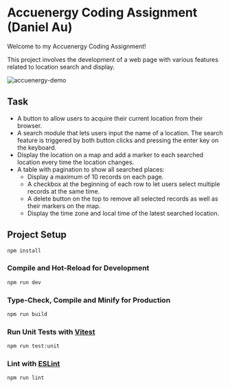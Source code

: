 # Accuenergy Coding Assignment (Daniel Au)

Welcome to my Accuenergy Coding Assignment! 

This project involves the development of a web page with various features related to location search and display. 

![accuenergy-demo](https://github.com/DanielAu0/Accuenergy-Interview/assets/52058686/0fd12ee7-88c1-419f-b33d-c3baad2a220e)

## Task

- A button to allow users to acquire their current location from their browser.
- A search module that lets users input the name of a location. The search feature is triggered by both button clicks and pressing the enter key on the keyboard.
- Display the location on a map and add a marker to each searched location every time the location changes.
- A table with pagination to show all searched places:
    - Display a maximum of 10 records on each page.
    - A checkbox at the beginning of each row to let users select multiple records at the same time.
    - A delete button on the top to remove all selected records as well as their markers on the map.
    - Display the time zone and local time of the latest searched location.


## Project Setup

```sh
npm install
```

### Compile and Hot-Reload for Development

```sh
npm run dev
```

### Type-Check, Compile and Minify for Production

```sh
npm run build
```

### Run Unit Tests with [Vitest](https://vitest.dev/)

```sh
npm run test:unit
```

### Lint with [ESLint](https://eslint.org/)

```sh
npm run lint
```
